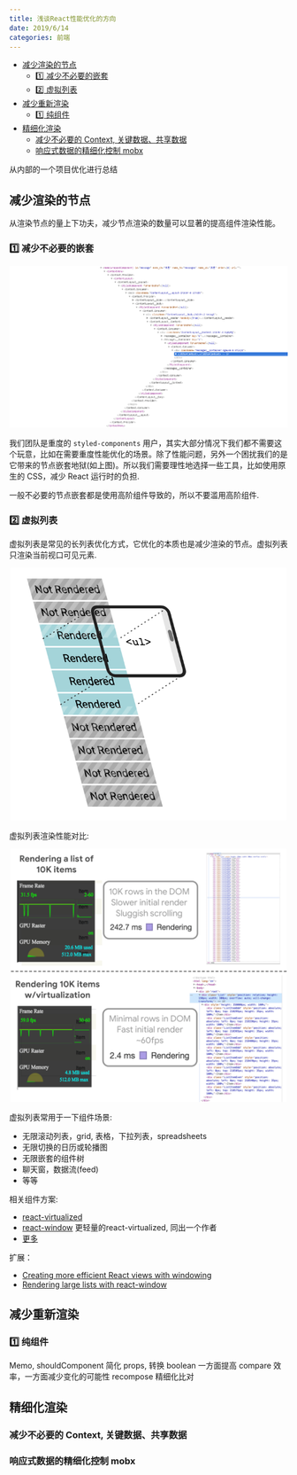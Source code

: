 ```yaml
---
title: 浅谈React性能优化的方向
date: 2019/6/14
categories: 前端
---
```


<!-- TOC -->

- [减少渲染的节点](#减少渲染的节点)
  - [1️⃣ 减少不必要的嵌套](#1️⃣-减少不必要的嵌套)
  - [2️⃣ 虚拟列表](#2️⃣-虚拟列表)
- [减少重新渲染](#减少重新渲染)
  - [1️⃣ 纯组件](#1️⃣-纯组件)
- [精细化渲染](#精细化渲染)
  - [减少不必要的 Context, 关键数据、共享数据](#减少不必要的-context-关键数据共享数据)
  - [响应式数据的精细化控制 mobx](#响应式数据的精细化控制-mobx)

<!-- /TOC -->

从内部的一个项目优化进行总结

## 减少渲染的节点

从渲染节点的量上下功夫，减少节点渲染的数量可以显著的提高组件渲染性能。

### 1️⃣ 减少不必要的嵌套

<center>
 <img src="/images/09/styled-components.png" />
</center>

我们团队是重度的 `styled-components` 用户，其实大部分情况下我们都不需要这个玩意，比如在需要重度性能优化的场景。除了性能问题，另外一个困扰我们的是它带来的节点嵌套地狱(如上图)。所以我们需要理性地选择一些工具，比如使用原生的 CSS，减少 React 运行时的负担.

一般不必要的节点嵌套都是使用高阶组件导致的，所以不要滥用高阶组件.

### 2️⃣ 虚拟列表

虚拟列表是常见的长列表优化方式，它优化的本质也是减少渲染的节点。虚拟列表只渲染当前视口可见元素.

<center>
 <img src="/images/09/vl.png" width="500" />
</center>

虚拟列表渲染性能对比:

<center>
 <img src="/images/09/vl-compare.png" width="500" />
</center>

虚拟列表常用于一下组件场景:

- 无限滚动列表，grid, 表格，下拉列表，spreadsheets
- 无限切换的日历或轮播图
- 无限嵌套的组件树
- 聊天窗，数据流(feed)
- 等等

相关组件方案:

- [react-virtualized](https://github.com/bvaughn/react-virtualized)
- [react-window](https://github.com/bvaughn/react-window) 更轻量的react-virtualized, 同出一个作者
- [更多](https://github.com/bvaughn/react-virtualized#friends)

扩展：

- [Creating more efficient React views with windowing](https://bvaughn.github.io/forward-js-2017/#/0/0)
- [Rendering large lists with react-window](https://addyosmani.com/blog/react-window/)

## 减少重新渲染

### 1️⃣ 纯组件

Memo, shouldComponent
简化 props, 转换 boolean 一方面提高 compare 效率，一方面减少变化的可能性
recompose 精细化比对

## 精细化渲染

### 减少不必要的 Context, 关键数据、共享数据

### 响应式数据的精细化控制 mobx
